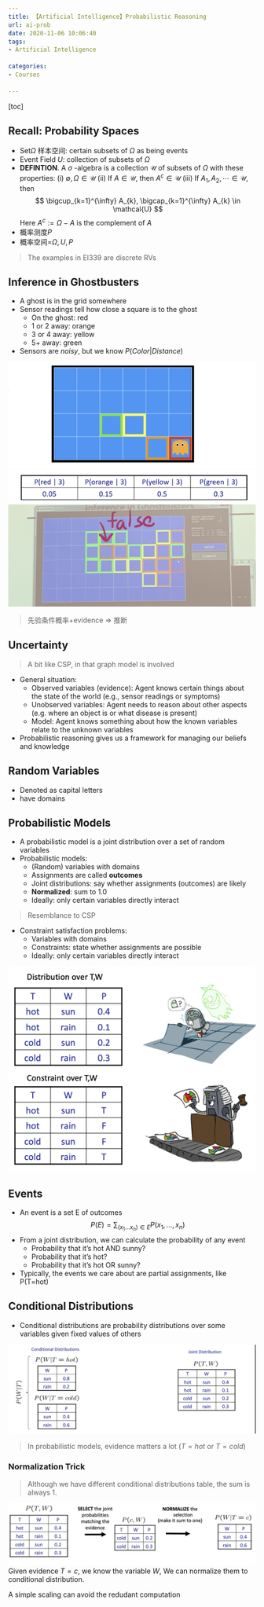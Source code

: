 ```yaml
---
title: 【Artificial Intelligence】Probabilistic Reasoning
url: ai-prob
date: 2020-11-06 10:06:40
tags: 
- Artificial Intelligence

categories: 
- Courses

---
```



<!--more-->

[toc]

## Recall: Probability Spaces

- Set$\Omega$ 样本空间: certain subsets of $\Omega$ as being events
- Event Field $U$: collection of subsets of $\Omega$
- **DEFINTION**. A $\sigma$ -algebra is a collection $\mathcal{U}$ of subsets of $\Omega$ with these properties:
    (i) $\emptyset, \Omega \in \mathcal{U}$
    (ii) If $A \in \mathcal{U},$ then $A^{c} \in \mathcal{U}$
    (iii) If $A_{1}, A_{2}, \cdots \in \mathcal{U},$ then
    $$
    \bigcup_{k=1}^{\infty} A_{k}, \bigcap_{k=1}^{\infty} A_{k} \in \mathcal{U}
    $$
    Here $A^{c}:=\Omega-A$ is the complement of $A$
- 概率测度$P$
- 概率空间=$\Omega,U,P$

> The examples in EI339 are discrete RVs


## Inference in Ghostbusters

- A ghost is in the grid somewhere
- Sensor readings tell how close a square is to the ghost
  - On the ghost: red
  - 1 or 2 away: orange 
  - 3 or 4 away: yellow 
  - 5+ away: green
- Sensors are *noisy*, but we know $P(Color | Distance)$

![](img/11-06-10-20-37.png)
![](img/11-06-10-20-44.png)
![](img/11-06-10-22-57.png)
> 先验条件概率+evidence => 推断


## Uncertainty
> A bit like CSP, in that graph model is involved
- General situation:
  - Observed variables (evidence): Agent knows certain things about the state of the world (e.g., sensor readings or symptoms)
  - Unobserved variables: Agent needs to reason about other aspects (e.g. where an object is or what disease is present)
  - Model: Agent knows something about how the known variables relate to the unknown variables
- Probabilistic reasoning gives us a framework for managing our beliefs and knowledge

## Random Variables
- Denoted as capital letters
- have domains

## Probabilistic Models
- A probabilistic model is a joint distribution over a set of random variables
- Probabilistic models:
  - (Random) variables with domains
  - Assignments are called **outcomes**
  - Joint distributions: say whether assignments (outcomes) are likely
  - **Normalized**: sum to 1.0
  - Ideally: only certain variables directly interact
> Resemblance to CSP
- Constraint satisfaction problems:
  - Variables with domains
  - Constraints: state whether assignments are possible
  - Ideally: only certain variables directly interact

![](img/11-06-11-15-05.png)

## Events

- An event is a set E of outcomes
  $$
  P(E) = \sum_{(x_1\ldots x_n) \in E} P(x_1,\ldots,x_n)
  $$
- From a joint distribution, we can calculate the probability of any event
  - Probability that it’s hot AND sunny? 
  - Probability that it’s hot?
  - Probability that it’s hot OR sunny?
- Typically, the events we care about are partial assignments, like P(T=hot)


## Conditional Distributions
- Conditional distributions are probability distributions over some variables given fixed values of others

![](img/11-06-11-27-43.png)
> In probabilistic models, evidence matters a lot ($T=hot$ or $T=cold$)

### Normalization Trick
> Although we have different conditional distributions table, the sum is always 1.

![](img/11-06-11-32-30.png)
Given evidence $T=c$, we know the variable $W$, We can normalize them to conditional distribution.

A simple scaling can avoid the redudant computation

